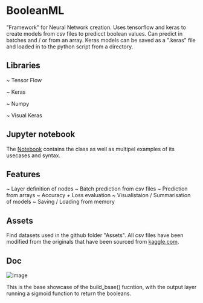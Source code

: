 # BooleanML
"Framework" for Neural Network creation. Uses tensorflow and keras to create models from csv files to predicct boolean values. Can predict in batches and / or from an array.
Keras models can be saved as a ".keras" file and loaded in to the python script from a directory.

## Libraries
~ Tensor Flow

~ Keras

~ Numpy

~ Visual Keras


## Jupyter notebook
The [Notebook](https://colab.research.google.com/drive/1lFzAbOw6OzgRXSwdk1J8qHN-xXPFKV4m?usp=sharing) contains the class as well as multipel examples of its usecases and syntax.

## Features
~ Layer definition of nodes
~ Batch prediction from csv files
~ Prediction from arrays
~ Accuracy + Loss evaluation
~ Visualistaion / Summarisation of models
~ Saving / Loading from memory

## Assets
Find datasets used in the github folder "Assets". All csv files have been modified from the originals that have been sourced from [kaggle.com](https://www.kaggle.com/).

## Doc

![image](https://github.com/Xyr0za/BooleanML/assets/102750293/b6f080d8-cff2-421c-9467-97004957a6ef)

This is the base showcase of the build_bsae() fucntion, with the output layer running a sigmoid function to return the booleans.
